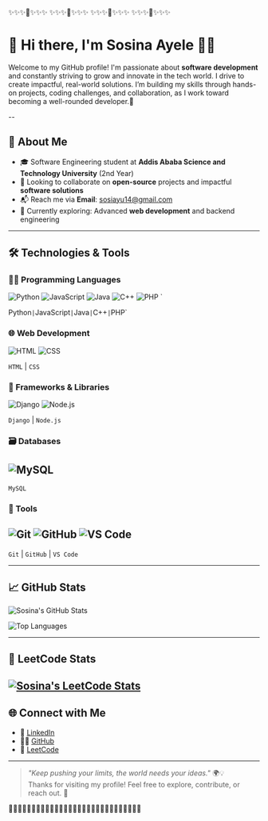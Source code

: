  ✨✨✨🌝✨✨✨  ✨✨✨🌝✨✨✨  ✨✨✨🌝✨✨✨   ✨✨✨🌝✨✨✨   

# 👋 Hi there, I'm **Sosina Ayele** 🙋‍♀️  
Welcome to my GitHub profile! I'm passionate about **software development** and constantly striving to grow and innovate in the tech world.
I drive to create impactful, real-world solutions. 
I’m building my skills through hands-on projects, coding challenges, and collaboration, as I work toward becoming a well-rounded developer.🌝

--
## 🚀 About Me

- 🎓 Software Engineering student at **Addis Ababa Science and Technology University** (2nd Year)
- 🤝 Looking to collaborate on **open-source** projects and impactful **software solutions**
- 📬 Reach me via **Email**: [sosiayu14@gmail.com](mailto:sosiayu14@gmail.com)
- 🌱 Currently exploring: Advanced **web development** and backend engineering
---

## 🛠️ Technologies & Tools



### 👩‍💻 Programming Languages  
![Python](https://img.shields.io/badge/-Python-3776AB?logo=python&logoColor=white&style=flat)  ![JavaScript](https://img.shields.io/badge/-JavaScript-F7DF1E?logo=javascript&logoColor=black&style=flat)  ![Java](https://img.shields.io/badge/-Java-007396?logo=java&logoColor=white&style=flat)  ![C++](https://img.shields.io/badge/-C++-00599C?logo=c%2b%2b&logoColor=white&style=flat)  ![PHP](https://img.shields.io/badge/-PHP-777BB4?logo=php&logoColor=white&style=flat) `

Python` | `JavaScript` | `Java` | `C++` | `PHP`  

### 🌐 Web Development  
![HTML](https://img.shields.io/badge/-HTML5-E34F26?logo=html5&logoColor=white&style=flat)  ![CSS](https://img.shields.io/badge/-CSS3-1572B6?logo=css3&logoColor=white&style=flat)

`HTML` | `CSS` 

### 🚀 Frameworks & Libraries  
![Django](https://img.shields.io/badge/-Django-092E20?logo=django&logoColor=white&style=flat)  ![Node.js](https://img.shields.io/badge/-Node.js-339933?logo=node.js&logoColor=white&style=flat)

`Django` | `Node.js`  

### 🗃️ Databases  
![MySQL](https://img.shields.io/badge/-MySQL-4479A1?logo=mysql&logoColor=white&style=flat)
---
`MySQL`

### 🧰 Tools  
![Git](https://img.shields.io/badge/-Git-F05032?logo=git&logoColor=white&style=flat)  ![GitHub](https://img.shields.io/badge/-GitHub-181717?logo=github&logoColor=white&style=flat)  ![VS Code](https://img.shields.io/badge/-VS%20Code-007ACC?logo=visual-studio-code&logoColor=white&style=flat)
---
`Git` | `GitHub` | `VS Code`

---


## 📈 GitHub Stats

![Sosina's GitHub Stats](https://github-readme-stats.vercel.app/api?username=sosina14&show_icons=true&theme=tokyonight)

![Top Languages](https://github-readme-stats.vercel.app/api/top-langs/?username=sosina14&layout=compact&theme=tokyonight)

---

## 🔎 LeetCode Stats

[![Sosina's LeetCode Stats](https://leetcard.jacoblin.cool/sosinaa?theme=dark&font=Karma&ext=activity)](https://leetcode.com/u/sosinaa/)
---

## 🌐 Connect with Me

- 💼 [LinkedIn](https://www.linkedin.com/in/sosina-ayele-797927264/)
- 🐱‍🏍 [GitHub](https://github.com/sosina14)
- 🧠 [LeetCode](https://leetcode.com/u/sosinaa/)

---

> _"Keep pushing your limits, the world needs your ideas."_ 🌍💡  
Thanks for visiting my profile! Feel free to explore, contribute, or reach out. 💬

👋👋👋👋👋👋👋👋👋👋👋👋👋👋👋👋👋👋👋👋👋👋👋👋👋👋👋👋👋

